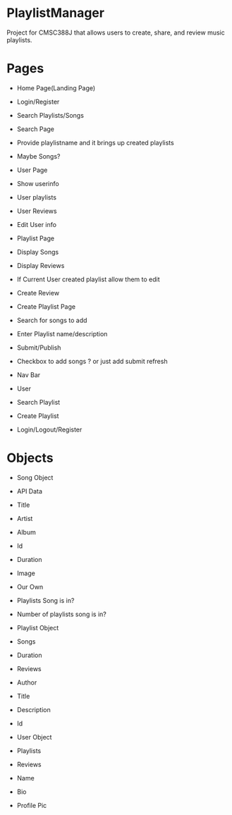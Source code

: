 # PlaylistManager
Project for CMSC388J that allows users to create, share, and review music playlists.

Pages
=====

-   Home Page(Landing Page) 

-   Login/Register

-   Search Playlists/Songs

-   Search Page

-   Provide playlistname and it brings up created playlists

-   Maybe Songs?

-   User Page

-   Show userinfo

-   User playlists

-   User Reviews

-   Edit User info

-   Playlist Page

-   Display Songs

-   Display Reviews

-   If Current User created playlist allow them to edit

-   Create Review

-   Create Playlist Page

-   Search for songs to add

-   Enter Playlist name/description

-   Submit/Publish

-   Checkbox to add songs ? or just add submit refresh

-   Nav Bar

-   User

-   Search Playlist

-   Create Playlist

-   Login/Logout/Register

Objects
=======

-   Song Object

-   API Data

-   Title

-   Artist

-   Album

-   Id

-   Duration

-   Image

-   Our Own

-   Playlists Song is in?

-   Number of playlists song is in?

-   Playlist Object

-   Songs

-   Duration

-   Reviews

-   Author

-   Title

-   Description

-   Id

-   User Object

-   Playlists

-   Reviews

-   Name

-   Bio

-   Profile Pic
